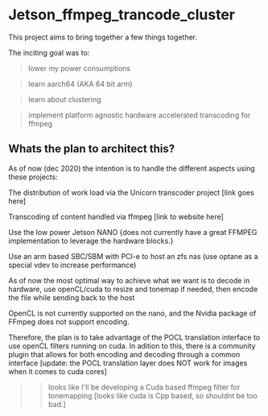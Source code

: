 # Jetson_ffmpeg_trancode_cluster

 This project aims to bring together a few things together. 

The inciting goal was to:
>lower my power consumptions

>learn aarch64 (AKA 64 bit arm)

>learn about clustering 

>implement platform agnostic hardware accelerated transcoding for ffmpeg


## Whats the plan to architect this?

As of now (dec 2020) the intention is to handle the different aspects using these projects:

The distribution of work load via the Unicorn transcoder project [link goes here]

Transcoding of content handled via ffmpeg [link to website here]

Use the low power Jetson NANO {does not currently have a great FFMPEG implementation to leverage the hardware blocks.}

Use an arm based SBC/SBM with PCI-e to host an zfs nas (use optane as a special vdev to increase performance)

As of now the most optimal way to achieve what we want is to decode in hardware, use openCL/cuda to resize and tonemap if needed, then encode the file while sending back to the host 

OpenCL is not currently supported on the nano, and the Nvidia package of FFmpeg does not support encoding.

Therefore, the plan is to take advantage of the POCL translation interface to use openCL filters running on cuda. In adition to this, there is a community plugin that allows for both encoding and decoding through a common interface [update: the POCL translation layer does NOT work for images when it comes to cuda cores]

>>looks like I'll be developing a Cuda based ffmpeg filter for tonemapping [looks like cuda is Cpp based, so shouldnt be too bad.]
     
  

